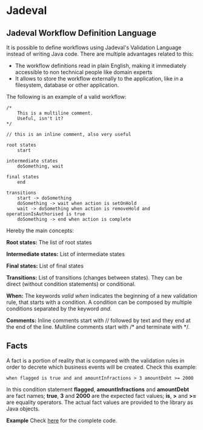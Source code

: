 # Jadeval

## Jadeval Workflow Definition Language

It is possible to define workflows using Jadeval's Validation Language instead of writing Java code.
There are multiple advantages related to this:
- The workflow definitions read in plain English, making it immediately accessible to non technical people like domain experts
- It allows to store the workflow externally to the application, like in a filesystem, database or other application.

The following is an example of a valid workflow:
~~~~
/*
    This is a multiline comment.
    Useful, isn't it?
*/

// this is an inline comment, also very useful

root states
    start

intermediate states
    doSomething, wait

final states
    end

transitions
    start -> doSomething
    doSomething -> wait when action is setOnHold
    wait -> doSomething when action is removeHold and operationIsAuthorised is true
    doSomething -> end when action is complete
~~~~

Hereby the main concepts:

**Root states:**
The list of root states

**Intermediate states:**
List of intermediate states

**Final states:**
List of final states

**Transitions:**
List of transitions (changes between states). They can be direct (without condition statements) or conditional.

**When:**
The keywords *valid when* indicates the beginning of a new validation rule, that starts with a condition. A condition can be composed
by multiple conditions separated by the keyword *and*.

**Comments:**
Inline comments start with // followed by text and they end at the end of the line.
Multiline comments start with /* and terminate with */.

## Facts
A fact is a portion of reality that is compared with the validation rules in order to decrete
which business events will be created. Check this example:
~~~~
when flagged is true and and amountInfractions > 3 amountDebt >= 2000
~~~~
In this condition statement **flagged**, **amountInfractions** and **amountDebt** are fact names; **true**, **3** and **2000** are the expected fact values;
 **is**, **>** and **>=** are equality operators.
The actual fact values are provided to the library as Java objects.

**Example**
Check [here](src/examples/nl/suriani/jadeval/examples/workflow/jwl/) for the complete code.
